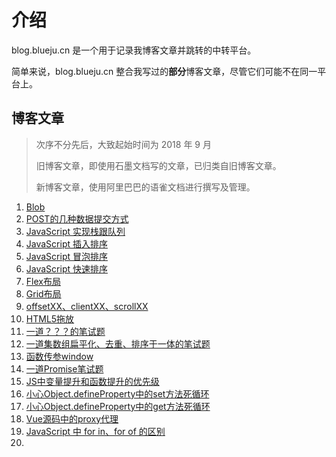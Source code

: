# 介绍

blog.blueju.cn 是一个用于记录我博客文章并跳转的中转平台。

简单来说，blog.blueju.cn 整合我写过的**部分**博客文章，尽管它们可能不在同一平台上。

## 博客文章

> 次序不分先后，大致起始时间为 2018 年 9 月
>
> 旧博客文章，即使用石墨文档写的文章，已归类自旧博客文章。
>
> 新博客文章，使用阿里巴巴的语雀文档进行撰写及管理。

1. [Blob](https://www.yuque.com/docs/share/8ff796d0-e556-40a3-a8b2-314d1841a0f5)
2. [POST的几种数据提交方式](https://www.yuque.com/docs/share/097af11c-5872-4774-b6a8-087b60d84bc6)
3. [JavaScript 实现栈跟队列](https://www.yuque.com/docs/share/0a86d93c-3d79-4667-ac07-38d201cb0d61)
4. [JavaScript 插入排序](https://www.yuque.com/docs/share/02a2bd6f-7b77-4404-bee6-5ff55b42f9d9)
5. [JavaScript 冒泡排序](https://www.yuque.com/docs/share/e64885f6-344d-49b1-a4f5-56955decabeb)
6. [JavaScript 快速排序](https://www.yuque.com/docs/share/36f87fee-8fe6-4fd3-941e-5dfd91bdbd07)
7. [Flex布局](https://www.yuque.com/docs/share/b0b288ba-7175-4119-aacc-1ee247216742)
8. [Grid布局](https://www.yuque.com/docs/share/b0b288ba-7175-4119-aacc-1ee247216742)
9. [offsetXX、clientXX、scrollXX](https://www.yuque.com/docs/share/35c5709a-c119-43cc-a9aa-eec245ec9db5)
10. [HTML5拖放](https://www.yuque.com/docs/share/13e1c2da-b902-4a34-80cb-1c799b37f72b)
11. [一道？？？的笔试题](https://www.yuque.com/docs/share/d2f2f025-09ed-4094-b54b-017059217d72)
12. [一道集数组扁平化、去重、排序于一体的笔试题](https://www.yuque.com/docs/share/66a97bf3-98db-42b0-b708-8945f1f98b19)
13. [函数传参window](https://www.yuque.com/docs/share/e25ea536-0fad-4b37-af90-5aa993529b1c)
14. [一道Promise笔试题](https://www.yuque.com/docs/share/0b659873-68db-4566-a10e-44929dc22e95)
15. [JS中变量提升和函数提升的优先级](https://www.yuque.com/docs/share/cffd3bfd-faa8-486f-a9b7-d2ec7b4deacf)
16. [小心Object.defineProperty中的set方法死循环](https://www.yuque.com/docs/share/a8ff169f-0acd-4fa6-86a6-7d1829f88689)
17. [小心Object.defineProperty中的get方法死循环](https://www.yuque.com/docs/share/46cf1deb-ba89-4c1e-b666-877cb217f108)
18. [Vue源码中的proxy代理](https://www.yuque.com/docs/share/dcd7d8db-d0d2-4d84-9c87-6de306733dfc)
19. [JavaScript 中 for in、for of 的区别](https://www.yuque.com/docs/share/931ce575-8b87-4abc-972a-869526fc2ed9)
20. 

